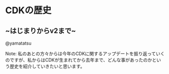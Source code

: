 # CDKの歴史
## \~はじまりからv2まで\~

@yamatatsu

Note:
私のあとの方々からは今年のCDKに関するアップデートを振り返っていくのですが、私からはCDKが生まれてから去年まで、どんな事があったのかという歴史を紹介していきたいと思います。

